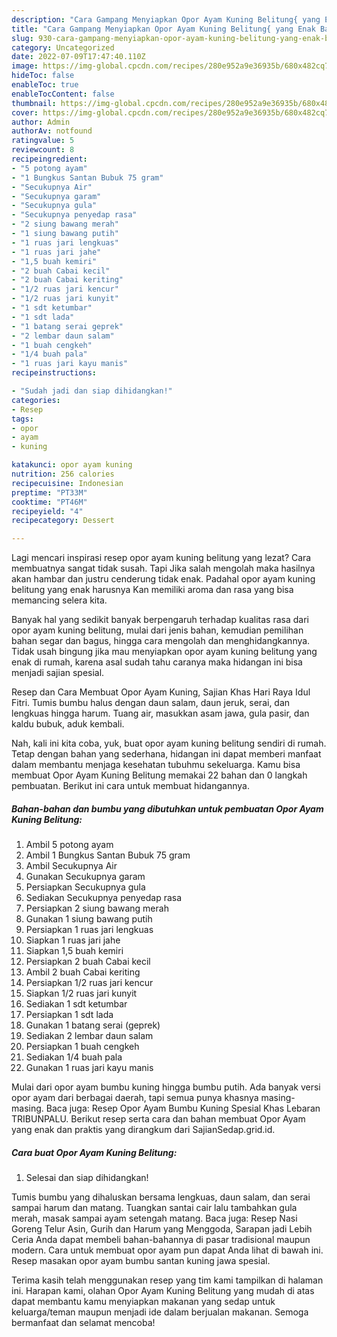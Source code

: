 ```yaml
---
description: "Cara Gampang Menyiapkan Opor Ayam Kuning Belitung{ yang Enak Banget,  Menu Buat lebaran"
title: "Cara Gampang Menyiapkan Opor Ayam Kuning Belitung{ yang Enak Banget,  Menu Buat lebaran"
slug: 930-cara-gampang-menyiapkan-opor-ayam-kuning-belitung-yang-enak-banget-menu-buat-lebaran
category: Uncategorized
date: 2022-07-09T17:47:40.110Z
image: https://img-global.cpcdn.com/recipes/280e952a9e36935b/680x482cq70/opor-ayam-kuning-belitung-foto-resep-utama.jpg
hideToc: false
enableToc: true
enableTocContent: false
thumbnail: https://img-global.cpcdn.com/recipes/280e952a9e36935b/680x482cq70/opor-ayam-kuning-belitung-foto-resep-utama.jpg
cover: https://img-global.cpcdn.com/recipes/280e952a9e36935b/680x482cq70/opor-ayam-kuning-belitung-foto-resep-utama.jpg
author: Admin
authorAv: notfound
ratingvalue: 5
reviewcount: 8
recipeingredient:
- "5 potong ayam"
- "1 Bungkus Santan Bubuk 75 gram"
- "Secukupnya Air"
- "Secukupnya garam"
- "Secukupnya gula"
- "Secukupnya penyedap rasa"
- "2 siung bawang merah"
- "1 siung bawang putih"
- "1 ruas jari lengkuas"
- "1 ruas jari jahe"
- "1,5 buah kemiri"
- "2 buah Cabai kecil"
- "2 buah Cabai keriting"
- "1/2 ruas jari kencur"
- "1/2 ruas jari kunyit"
- "1 sdt ketumbar"
- "1 sdt lada"
- "1 batang serai geprek"
- "2 lembar daun salam"
- "1 buah cengkeh"
- "1/4 buah pala"
- "1 ruas jari kayu manis"
recipeinstructions:

- "Sudah jadi dan siap dihidangkan!"
categories:
- Resep
tags:
- opor
- ayam
- kuning

katakunci: opor ayam kuning 
nutrition: 256 calories
recipecuisine: Indonesian
preptime: "PT33M"
cooktime: "PT46M"
recipeyield: "4"
recipecategory: Dessert

---
```



Lagi mencari inspirasi resep opor ayam kuning belitung yang lezat? Cara membuatnya sangat tidak susah. Tapi Jika salah mengolah maka hasilnya akan hambar dan justru cenderung tidak enak. Padahal opor ayam kuning belitung yang enak harusnya Kan memiliki aroma dan rasa yang bisa memancing selera kita.


Banyak hal yang sedikit banyak berpengaruh terhadap kualitas rasa dari opor ayam kuning belitung, mulai dari jenis bahan, kemudian pemilihan bahan segar dan bagus, hingga cara mengolah dan menghidangkannya. Tidak usah bingung jika mau menyiapkan opor ayam kuning belitung yang enak di rumah, karena asal sudah tahu caranya maka hidangan ini bisa menjadi sajian spesial.

Resep dan Cara Membuat Opor Ayam Kuning, Sajian Khas Hari Raya Idul Fitri. Tumis bumbu halus dengan daun salam, daun jeruk, serai, dan lengkuas hingga harum. Tuang air, masukkan asam jawa, gula pasir, dan kaldu bubuk, aduk kembali.


Nah, kali ini kita coba, yuk, buat opor ayam kuning belitung sendiri di rumah. Tetap dengan bahan yang sederhana, hidangan ini dapat memberi manfaat dalam membantu menjaga kesehatan tubuhmu sekeluarga. Kamu bisa membuat Opor Ayam Kuning Belitung memakai 22 bahan dan 0 langkah pembuatan. Berikut ini cara untuk membuat hidangannya.

<!--inarticleads1-->

##### Bahan-bahan dan bumbu yang dibutuhkan untuk pembuatan Opor Ayam Kuning Belitung:

1. Ambil 5 potong ayam
1. Ambil 1 Bungkus Santan Bubuk 75 gram
1. Ambil Secukupnya Air
1. Gunakan Secukupnya garam
1. Persiapkan Secukupnya gula
1. Sediakan Secukupnya penyedap rasa
1. Persiapkan 2 siung bawang merah
1. Gunakan 1 siung bawang putih
1. Persiapkan 1 ruas jari lengkuas
1. Siapkan 1 ruas jari jahe
1. Siapkan 1,5 buah kemiri
1. Persiapkan 2 buah Cabai kecil
1. Ambil 2 buah Cabai keriting
1. Persiapkan 1/2 ruas jari kencur
1. Siapkan 1/2 ruas jari kunyit
1. Sediakan 1 sdt ketumbar
1. Persiapkan 1 sdt lada
1. Gunakan 1 batang serai (geprek)
1. Sediakan 2 lembar daun salam
1. Persiapkan 1 buah cengkeh
1. Sediakan 1/4 buah pala
1. Gunakan 1 ruas jari kayu manis


Mulai dari opor ayam bumbu kuning hingga bumbu putih. Ada banyak versi opor ayam dari berbagai daerah, tapi semua punya khasnya masing-masing. Baca juga: Resep Opor Ayam Bumbu Kuning Spesial Khas Lebaran TRIBUNPALU. Berikut resep serta cara dan bahan membuat Opor Ayam yang enak dan praktis yang dirangkum dari SajianSedap.grid.id. 

<!--inarticleads2-->

##### Cara buat Opor Ayam Kuning Belitung:


1. Selesai dan siap dihidangkan!

Tumis bumbu yang dihaluskan bersama lengkuas, daun salam, dan serai sampai harum dan matang. Tuangkan santai cair lalu tambahkan gula merah, masak sampai ayam setengah matang. Baca juga: Resep Nasi Goreng Telur Asin, Gurih dan Harum yang Menggoda, Sarapan jadi Lebih Ceria Anda dapat membeli bahan-bahannya di pasar tradisional maupun modern. Cara untuk membuat opor ayam pun dapat Anda lihat di bawah ini. Resep masakan opor ayam bumbu santan kuning jawa spesial. 

Terima kasih telah menggunakan resep yang tim kami tampilkan di halaman ini. Harapan kami, olahan Opor Ayam Kuning Belitung yang mudah di atas dapat membantu kamu menyiapkan makanan yang sedap untuk keluarga/teman maupun menjadi ide dalam berjualan makanan. Semoga bermanfaat dan selamat mencoba!
